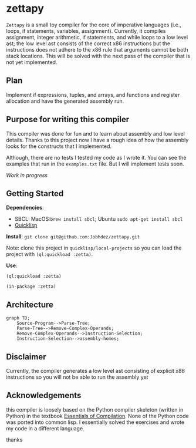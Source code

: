 # zettapy
`Zettapy` is a small toy compiler for the core of imperative languages (i.e., loops, if statements, variables, assignment). Currently, it compiles assignment, integer arithmetic, if statements, and while loops to a low level ast; the low level ast consists of the correct x86 instructions but the instructions does not adhere to the x86 rule that arguments cannot be both stack locations. This will be solved with the next pass of the compiler that is not yet implemented.

## Plan
Implement if expressions, tuples, and arrays, and functions and register allocation and have the generated assembly run.

## Purpose for writing this compiler
This compiler was done for fun and to learn about assembly and low level details. Thanks to this project now I have a rough idea of how the assembly looks for the constructs that I implemented. 

Although, there are no tests I tested my code as I wrote it. You can see the examples that run in the `examples.txt` file. But I will implement tests soon.

*Work in progress*

## Getting Started
**Dependencies**: 
- SBCL: MacOS:`brew install sbcl`; Ubuntu `sudo apt-get install sbcl`
- [Quicklisp](https://www.quicklisp.org/beta/)

**Install**:
`git clone git@github.com:Jobhdez/zettapy.git`

Note: clone this project in `quicklisp/local-projects` so you can load the project with `(ql:quickload :zetta)`.

**Use**:
```
(ql:quickload :zetta)

(in-package :zetta)
```

## Architecture

```mermaid
graph TD;
    Source-Program-->Parse-Tree;
    Parse-Tree-->Remove-Complex-Operands;
    Remove-Complex-Operands-->Instruction-Selection;
    Instruction-Selection-->assembly-homes;
```

## Disclaimer
Currently, the compiler generates a low level ast consisting of explicit x86 instructions so you will not be able to run the assembly yet 

## Acknowledgements
this compiler is loosely based on the Python compiler skeleton (written in Python) in the textbook [Essentials of Compilation](https://github.com/IUCompilerCourse/Essentials-of-Compilation). None of the Python code was ported into common lisp. I essentially solved the exercises and wrote my code in a different language.

thanks
